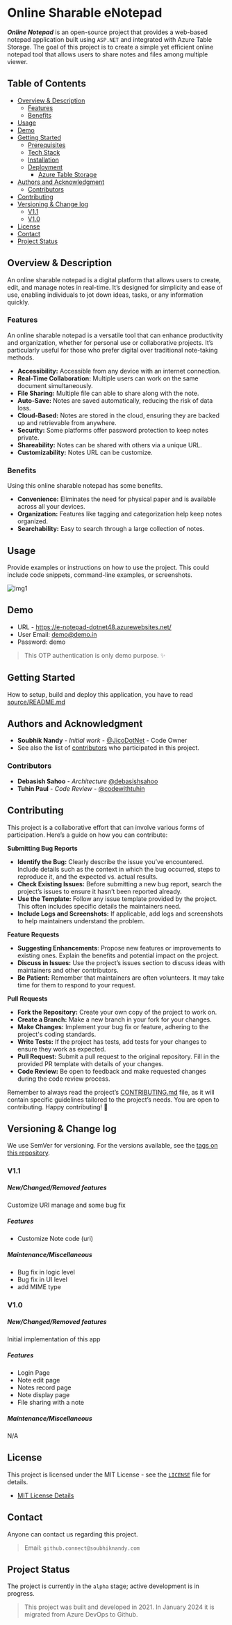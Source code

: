
# Online Sharable eNotepad
**_Online Notepad_** is an open-source project that provides a web-based notepad application built using `ASP.NET` and integrated with Azure Table Storage. The goal of this project is to create a simple yet efficient online notepad tool that allows users to share notes and files among multiple viewer.

## Table of Contents
- [Overview & Description](#overview--description)
  - [Features](#features)
  - [Benefits](#benefits)
- [Usage](#usage)
- [Demo](#demo)
- [Getting Started](/source/README.md)
  - [Prerequisites](/source/README.md#prerequisites)
  - [Tech Stack](/source/README.md#tech-stack)
  - [Installation](/source/README.md#installation)
  - [Deployment](/source/README.md#deployment)
    - [Azure Table Storage](/source/README.md#azure-table-storage)
- [Authors and Acknowledgment](#authors-and-acknowledgment)
  - [Contributors](#contributors)
- [Contributing](#contributing)
- [Versioning & Change log](#versioning--change-log)
  - [V1.1](#v11)
  - [V1.0](#v10)
- [License](#license)
- [Contact](#contact)
- [Project Status](#project-status)

## Overview & Description
An online sharable notepad is a digital platform that allows users to create, edit, and manage notes in real-time. It’s designed for simplicity and ease of use, enabling individuals to jot down ideas, tasks, or any information quickly. 

### Features
An online sharable notepad is a versatile tool that can enhance productivity and organization, whether for personal use or collaborative projects. It’s particularly useful for those who prefer digital over traditional note-taking methods.

- **Accessibility:** Accessible from any device with an internet connection.
- **Real-Time Collaboration:** Multiple users can work on the same document simultaneously.
- **File Sharing:** Multiple file can able to share along with the note.
- **Auto-Save:** Notes are saved automatically, reducing the risk of data loss.
- **Cloud-Based:** Notes are stored in the cloud, ensuring they are backed up and retrievable from anywhere.
- **Security:** Some platforms offer password protection to keep notes private.
- **Shareability:** Notes can be shared with others via a unique URL.
- **Customizability:** Notes URL can be customize.

### Benefits
Using this online sharable notepad has some benefits.

- **Convenience:** Eliminates the need for physical paper and is available across all your devices.
- **Organization:** Features like tagging and categorization help keep notes organized.
- **Searchability:** Easy to search through a large collection of notes.

## Usage
Provide examples or instructions on how to use the project. This could include code snippets, command-line examples, or screenshots.

![img1](https://github.com/JicoDotNet/Online-Sharable-eNotepad-AspNet-With-AzureTableStorage/assets/54305438/40682f6a-8ae9-4771-a836-1a4e48e5736a)

## Demo 
- URL - https://e-notepad-dotnet48.azurewebsites.net/
- User Email: demo@demo.in
- Password: demo
> This OTP authentication is only demo purpose. ✨

## Getting Started
How to setup, build and deploy this application, you have to read [source/README.md](/source/README.md)

## Authors and Acknowledgment
- **Soubhik Nandy** - _Initial work_ - [@JicoDotNet](https://github.com/JicoDotNet) - Code Owner
- See also the list of [contributors](#contributors) who participated in this project.

### Contributors
- **Debasish Sahoo** - _Architecture_ [@debasishsahoo](https://github.com/debasishsahoo)
- **Tuhin Paul** - _Code Review_ - [@codewithtuhin](https://github.com/codewithtuhin)


## Contributing
This project is a collaborative effort that can involve various forms of participation. Here’s a guide on how you can contribute:

**Submitting Bug Reports**
- **Identify the Bug:** Clearly describe the issue you’ve encountered. Include details such as the context in which the bug occurred, steps to reproduce it, and the expected vs. actual results.
- **Check Existing Issues:** Before submitting a new bug report, search the project’s issues to ensure it hasn’t been reported already.
- **Use the Template:** Follow any issue template provided by the project. This often includes specific details the maintainers need.
- **Include Logs and Screenshots:** If applicable, add logs and screenshots to help maintainers understand the problem.

**Feature Requests**
- **Suggesting Enhancements**: Propose new features or improvements to existing ones. Explain the benefits and potential impact on the project.
- **Discuss in Issues:** Use the project’s issues section to discuss ideas with maintainers and other contributors.
- **Be Patient:** Remember that maintainers are often volunteers. It may take time for them to respond to your request.

**Pull Requests**
- **Fork the Repository:** Create your own copy of the project to work on.
- **Create a Branch:** Make a new branch in your fork for your changes.
- **Make Changes:** Implement your bug fix or feature, adhering to the project's coding standards.
- **Write Tests:** If the project has tests, add tests for your changes to ensure they work as expected.
- **Pull Request:** Submit a pull request to the original repository. Fill in the provided PR template with details of your changes.
- **Code Review:** Be open to feedback and make requested changes during the code review process.

Remember to always read the project’s [CONTRIBUTING.md](/CONTRIBUTING.md) file, as it will contain specific guidelines tailored to the project’s needs. You are open to contributing. 
Happy contributing! 🚀

## Versioning & Change log
We use SemVer for versioning. For the versions available, see the [tags on this repository](https://github.com/JicoDotNet/Online-Sharable-eNotepad-AspNet-With-AzureTableStorage).

### V1.1
##### New/Changed/Removed features
Customize URI manage and some bug fix
##### Features
- Customize Note code (uri)

##### Maintenance/Miscellaneous
- Bug fix in logic level
- Bug fix in UI level
- add MIME type

### V1.0
##### New/Changed/Removed features
Initial implementation of this app
##### Features
- Login Page
- Note edit page
- Notes record page
- Note display page
- File sharing with a note

##### Maintenance/Miscellaneous
N/A

## License
This project is licensed under the MIT License - see the [`LICENSE`](/LICENSE) file for details.
- [MIT License Details](https://choosealicense.com/licenses/mit/)

## Contact
Anyone can contact us regarding this project.
> Email: `github.connect@soubhiknandy.com`

## Project Status
The project is currently in the `alpha` stage; active development is in progress.
> This project was built and developed in 2021. In January 2024 it is migrated from Azure DevOps to Github.
